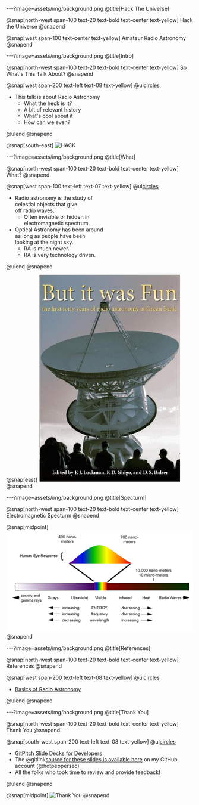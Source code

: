 ---?image=assets/img/background.png
@title[Hack The Universe]

@snap[north-west span-100 text-20 text-bold text-center text-yellow]
Hack the Universe
@snapend

@snap[west span-100 text-center text-yellow]
Amateur Radio Astronomy
@snapend

---?image=assets/img/background.png
@title[Intro]

@snap[north-west span-100 text-20 text-bold text-center text-yellow]
So What's This Talk About?
@snapend

@snap[west span-200 text-left text-08 text-yellow]
@ul[circles](false)

- This talk is about Radio Astronomy
  - What the heck is it?
  - A bit of relevant history
  - What's cool about it
  - How can we even?

@ulend
@snapend

@snap[south-east]
![HACK](https://media.giphy.com/media/ZvLUtG6BZkBi0/giphy.gif)

---?image=assets/img/background.png
@title[What]

@snap[north-west span-100 text-20 text-bold text-center text-yellow]
What?
@snapend

@snap[west span-100 text-left text-07 text-yellow]
@ul[circles](false)

- Radio astronomy is the study of<br>celestial objects that give<br>off radio waves.
  - Often invisible or hidden in<br>electromagnetic spectrum.
- Optical Astronomy has been around<br>as long as people have been<br>looking at the night sky.
  - RA is much newer.
  - RA is very technology driven.

@ulend
@snapend

@snap[east]
![IMAGE](assets/img/but_it_was_fun_cover.jpeg)
@snapend

---?image=assets/img/background.png
@title[Specturm]

@snap[north-west span-100 text-20 text-bold text-center text-yellow]
Electromagnetic Specturm
@snapend

@snap[midpoint]
![IMAGE](assets/img/em_specturm.png)
@snapend


---?image=assets/img/background.png
@title[References]

@snap[north-west span-100 text-20 text-bold text-center text-yellow]
References
@snapend

@snap[west span-200 text-left text-08 text-yellow]
@ul[circles](false)

- [Basics of Radio Astronomy](https://www2.jpl.nasa.gov/radioastronomy/radioastronomy_all.pdf)

@ulend
@snapend

---?image=assets/img/background.png
@title[Thank You]

@snap[north-west span-100 text-20 text-bold text-center text-yellow]
Thank You
@snapend

@snap[south-west span-200 text-left text-08 text-yellow]
@ul[circles](false)

- [GitPitch Slide Decks for Developers](https://gitpitch.com/pricing)
- The @gitlink[source for these slides is available here](hack_the_universe) on my GitHub account (@hotpeppersec)
- All the folks who took time to review and provide feedback!

@ulend
@snapend

@snap[midpoint]
![Thank You](https://media.giphy.com/media/3oKIPfFs4hPHemcU6I/giphy.gif)
@snapend